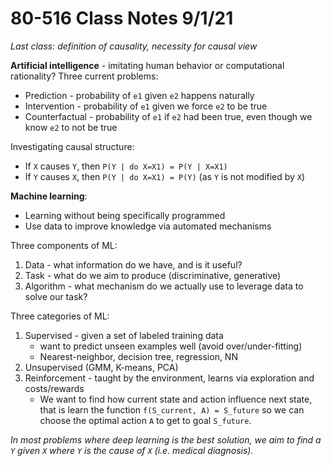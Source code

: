 # 80-516 Class Notes 9/1/21

*Last class: definition of causality, necessity for causal view*

**Artificial intelligence** - imitating human behavior or computational rationality?
Three current problems:

 - Prediction - probability of `e1` given `e2` happens naturally
 - Intervention - probability of `e1` given we force `e2` to be true
 - Counterfactual - probability of `e1` if `e2` had been true, even though we know `e2` to not be true

Investigating causal structure:
- If `X` causes `Y`, then `P(Y | do X=X1) = P(Y | X=X1)`
- If `Y` causes `X`, then `P(Y | do X=X1) = P(Y)` (as `Y` is not modified by `X`)


**Machine learning**:

 - Learning without being specifically programmed
 - Use data to improve knowledge via automated mechanisms

Three components of ML:

 1. Data - what information do we have, and is it useful?
 2. Task - what do we aim to produce (discriminative, generative)
 3. Algorithm - what mechanism do we actually use to leverage data to solve our task?

Three categories of ML:
 1. Supervised - given a set of labeled training data
	 - want to predict unseen examples well (avoid over/under-fitting)
	 - Nearest-neighbor, decision tree, regression, NN
 2. Unsupervised (GMM, K-means, PCA)
 3. Reinforcement - taught by the environment, learns via exploration and costs/rewards
	- We want to find how current state and action influence next state, that is learn the function `f(S_current, A) = S_future` so we can choose the optimal action `A` to get to goal `S_future`.

*In most problems where deep learning is the best solution, we aim to find a `Y` given `X` where `Y` is the cause of `X` (i.e. medical diagnosis).*

<!--stackedit_data:
eyJoaXN0b3J5IjpbLTU3NzM2ODM3MSwtMTcxOTI1OTU4LC02OT
I1MDAwMDEsLTY2NDYxOTE2Ml19
-->